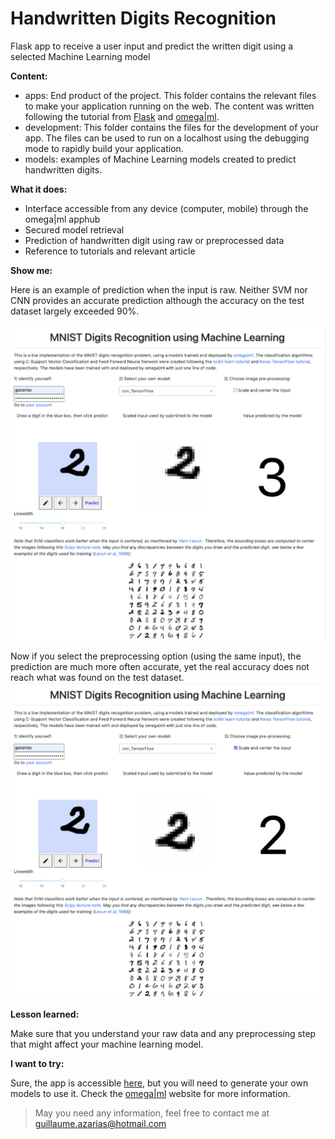 # Handwritten Digits Recognition
 Flask app to receive a user input and predict the written digit using a selected Machine Learning model

 **Content:**
 - apps: End product of the project. This folder contains the relevant files to make your application running on the web. The content was written following the tutorial from [Flask](https://flask.palletsprojects.com/en/1.1.x/) and [omega|ml](https://github.com/omegaml/apps/tree/master/helloworld).
 - development: This folder contains the files for the development of your app. The files can be used to run on a localhost using the debugging mode to rapidly build your application.
 - models: examples of Machine Learning models created to predict handwritten digits.

**What it does:**
- Interface accessible from any device (computer, mobile) through the omega|ml apphub
- Secured model retrieval
- Prediction of handwritten digit using raw or preprocessed data
- Reference to tutorials and relevant article

**Show me:**

Here is an example of prediction when the input is raw. Neither SVM nor CNN provides an accurate prediction although the accuracy on the test dataset largely exceeded 90%.

![Failed prediction](./examples/Failed.jpg)

Now if you select the preprocessing option (using the same input), the prediction are much more often accurate, yet the real accuracy does not reach what was found on the test dataset.
\
![Accurate prediction](./examples/Yo.jpg)

**Lesson learned:**

Make sure that you understand your raw data and any preprocessing step that might affect your machine learning model.

**I want to try:**

Sure, the app is accessible [here](https://hub.omegaml.io/apps/gazarias/mnist/), but you will need to generate your own models to use it. Check the [omega|ml](https://www.omegaml.io/) website for more information.

> May you need any information, feel free to contact me at guillaume.azarias@hotmail.com
